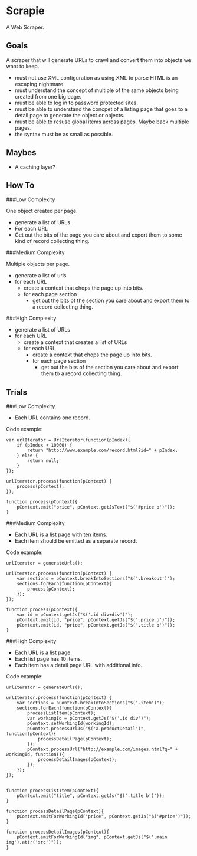Scrapie
=======

A Web Scraper.

Goals
-----

A scraper that will generate URLs to crawl and convert them into objects we want to keep.

- must not use XML configuration as using XML to parse HTML is an escaping nightmare.
- must understand the concept of multiple of the same objects being created from one big page.
- must be able to log in to password protected sites.
- must be able to understand the concpet of a listing page that goes to a detail page to generate the object or objects.
- must be able to resuse global items across pages.  Maybe back multiple pages.
- the syntax must be as small as possible.

Maybes
------

- A caching layer?

How To
------


###Low Complexity

One object created per page.

 - generate a list of URLs.
 - For each URL
  - Get out the bits of the page you care about and export them to some kind of record collecting thing.

###Medium Complexity

Multiple objects per page.

 - generate a list of urls
 - for each URL
   - create a context that chops the page up into bits.
   - for each page section
     - get out the bits of the section you care about and export them to a record collecting thing.

###High Complexity

- generate a list of URLs
- for each URL
  - create a context that creates a list of URLs
  - for each URL
    - create a context that chops the page up into bits.
    - for each page section
      - get out the bits of the section you care about and export them to a record collecting thing.
 


Trials
------


###Low Complexity

- Each URL contains one record.

Code example:

    var urlIterator = UrlIterator(function(pIndex){
        if (pIndex < 10000) {
    		return "http://www.example.com/record.html?id=" + pIndex;
    	} else {
    		return null;
    	}
    });
    
    urlIterator.process(function(pContext) {
        process(pContext);
    });
    
    function process(pContext){
        pContext.emit("price", pContext.getJsText("$('#price p')"));
    }

###Medium Complexity

- Each URL is a list page with ten items.
- Each item should be emitted as a separate record.

Code example:

    urlIterator = generateUrls();
    
    urlIterator.process(function(pContext) {
        var sections = pContext.breakIntoSections("$('.breakout')");
        sections.forEach(function(pContext){
            process(pContext);
        });
    });
    
    function process(pContext){
        var id = pContext.getJs("$('.id div+div')");
        pContext.emit(id, "price", pContext.getJs("$('.price p')"));
        pContext.emit(id, "price", pContext.getJs("$('.title b')"));
    }

###High Complexity

- Each URL is a list page.  
- Each list page has 10 items.  
- Each item has a detail page URL with additional info.

Code example:

    urlIterator = generateUrls();
    
    urlIterator.process(function(pContext) {
        var sections = pContext.breakIntoSections("$('.item')");
        sections.forEach(function(pContext){
            processListItem(pContext);
            var workingId = pContext.getJs("$('.id div')");
            pContext.setWorkingId(workingId);
            pContext.processUrlJs("$('a.productDetail')", function(pContext){
                processDetailPage(pContext);
            });
            pContext.processUrl("http://example.com/images.html?q=" + workingId, function(){
                processDetailImages(pContext);
            });
        });    
    });
    
    
    function processListItem(pContext){
        pContext.emit("title", pContext.getJs("$('.title b')"));
    }
    
    function processDetailPage(pContext){
        pContext.emitForWorkingId("price", pContext.getJs("$('#price')"));
    }
    
    function processDetailImages(pContext){
        pContext.emitForWorkingId("img", pContext.getJs("$('.main img').attr('src')"));
    }